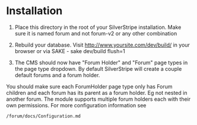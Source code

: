 Installation
================================

1. Place this directory in the root of your SilverStripe installation. Make sure it is named forum and not forum-v2 or any other 
	combination

2. Rebuild your database. Visit http://www.yoursite.com/dev/build/ in your browser or via SAKE - sake dev/build flush=1

3. The CMS should now have "Forum Holder" and "Forum" page types in the page type dropdown. By default SilverStripe will create
a couple default forums and a forum holder.

You should make sure each ForumHolder page type only has Forum children and each forum has its parent as a forum holder. Eg not nested in 
another forum. The module supports multiple forum holders each with their own permissions. For more configuration information see 

	/forum/docs/Configuration.md
	